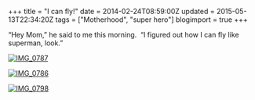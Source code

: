 +++
title = "I can fly!"
date = 2014-02-24T08:59:00Z
updated = 2015-05-13T22:34:20Z
tags = ["Motherhood", "super hero"]
blogimport = true 
+++

“Hey Mom,” he said to me this morning.&#160; “I figured out how I can fly like superman, look.”&#160; 

[![IMG_0787](https://latc.s3.amazonaws.com/wp-content/uploads/2014/02/IMG_0787.jpg "IMG_0787")](https://latc.s3.amazonaws.com/wp-content/uploads/2014/02/IMG_0787.jpg)

[![IMG_0786](https://latc.s3.amazonaws.com/wp-content/uploads/2014/02/IMG_0786.jpg "IMG_0786")](https://latc.s3.amazonaws.com/wp-content/uploads/2014/02/IMG_0786.jpg)

[![IMG_0798](https://latc.s3.amazonaws.com/wp-content/uploads/2014/02/IMG_0798.jpg "IMG_0798")](https://latc.s3.amazonaws.com/wp-content/uploads/2014/02/IMG_0798.jpg)
